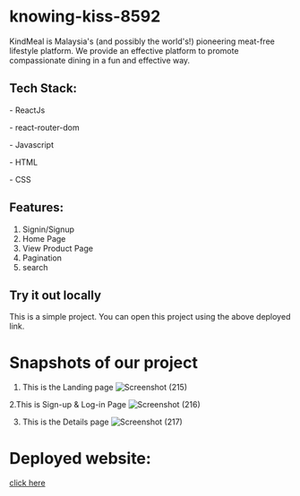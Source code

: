 # knowing-kiss-8592
KindMeal is Malaysia's (and possibly the world's!) pioneering meat-free lifestyle platform. We provide an effective platform to promote compassionate dining in a fun and effective way.

## Tech Stack:

  <p>- ReactJs</p>
  <p>- react-router-dom</p>
  <p>- Javascript</p>
  <p>- HTML</p>
 <p>- CSS</p>

## Features:
1. Signin/Signup
2. Home Page
3. View Product Page
4. Pagination
5. search
 

## Try it out locally
This is a simple project. You can open this project using the above deployed link.  

<h1>Snapshots of our project</h1>

1. This is the Landing page
![Screenshot (215)](https://user-images.githubusercontent.com/102507444/210265588-bf6a5fe7-62ae-4269-9197-bbbb0b1bdc63.png)


2.This is Sign-up & Log-in Page
![Screenshot (216)](https://user-images.githubusercontent.com/102507444/210265811-737d2b12-00f6-44c0-acc4-a8039c52b88a.png)

 

 3. This is the Details page
![Screenshot (217)](https://user-images.githubusercontent.com/102507444/210265959-27c9880e-34c3-43fb-b7d0-b3b31bea271f.png)


# Deployed website:
[click here](kind-mealclone.netlify.app/)

